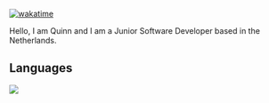 [![wakatime](https://wakatime.com/badge/user/018cfe1b-8ae8-4118-a23c-ca72776623c1.svg)](https://wakatime.com/@018cfe1b-8ae8-4118-a23c-ca72776623c1)

Hello, I am Quinn and I am a Junior Software Developer based in the Netherlands.

## Languages
<img src="https://skillicons.dev/icons?i=cs,dotnet,javascript,typescript,nodejs,py,markdown" />
